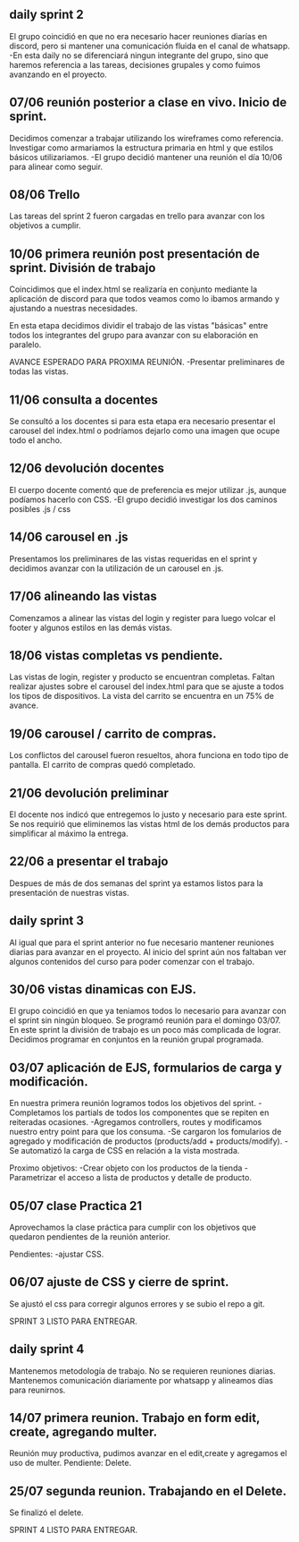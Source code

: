 ## daily sprint 2

El grupo coincidió en que no era necesario hacer reuniones diarías en discord, pero si mantener una comunicación fluida en el canal de whatsapp.
    -En esta daily no se diferenciará ningun integrante del grupo, sino que haremos referencia a las tareas, decisiones grupales y como fuimos avanzando en el proyecto.


## 07/06 reunión posterior a clase en vivo. Inicio de sprint.

Decidimos comenzar a trabajar utilizando los wireframes como referencia. Investigar como armariamos la estructura primaria en html y que estilos básicos utilizariamos.
    -El grupo decidió mantener una reunión el día 10/06 para alinear como seguir.

## 08/06 Trello

Las tareas del sprint 2 fueron cargadas en trello para avanzar con los objetivos a cumplir.


## 10/06 primera reunión post presentación de sprint. División de trabajo

Coincidimos que el index.html se realizaría en conjunto mediante la aplicación de discord para que todos veamos como lo ibamos armando y ajustando a nuestras necesidades.

En esta etapa decidimos dividir el trabajo de las vistas "básicas" entre todos los integrantes del grupo para avanzar con su elaboración en paralelo.

AVANCE ESPERADO PARA PROXIMA REUNIÓN.
    -Presentar preliminares de todas las vistas.

## 11/06 consulta a docentes

Se consultó a los docentes si para esta etapa era necesario presentar el carousel del index.html o podríamos dejarlo como una imagen que ocupe todo el ancho.

## 12/06 devolución docentes

El cuerpo docente comentó que de preferencia es mejor utilizar .js, aunque podíamos hacerlo con CSS.
    -El grupo decidió investigar los dos caminos posibles .js / css

## 14/06 carousel en .js

Presentamos los preliminares de las vistas requeridas en el sprint y decidimos avanzar con la utilización de un carousel en .js.

## 17/06 alineando las vistas

Comenzamos a alinear las vistas del login y register para luego volcar el footer y algunos estilos en las demás vistas.

## 18/06 vistas completas vs pendiente.

Las vistas de login, register y producto se encuentran completas. 
Faltan realizar ajustes sobre el carousel del index.html para que se ajuste a todos los tipos de dispositivos.
La vista del carrito se encuentra en un 75% de avance.

## 19/06 carousel / carrito de compras.

Los conflictos del carousel fueron resueltos, ahora funciona en todo tipo de pantalla.
El carrito de compras quedó completado.

## 21/06 devolución preliminar

El docente nos indicó que entregemos lo justo y necesario para este sprint. 
Se nos requirió que eliminemos las vistas html de los demás productos para simplificar al máximo la entrega.


## 22/06 a presentar el trabajo

Despues de más de dos semanas del sprint ya estamos listos para la presentación de nuestras vistas.


## daily sprint 3

Al igual que para el sprint anterior no fue necesario mantener reuniones diarias para avanzar en el proyecto. Al inicio del sprint aún nos faltaban ver algunos contenidos del curso para poder comenzar con el trabajo.

## 30/06 vistas dinamicas con EJS.

El grupo coincidió en que ya teniamos todos lo necesario para avanzar con el sprint sin ningún bloqueo. Se programó reunión para el domingo  03/07.
En este sprint la división de trabajo es un poco más complicada de lograr. Decidimos programar en conjuntos en la reunión grupal programada.

## 03/07 aplicación de EJS, formularios de carga y modificación.

En nuestra primera reunión logramos todos los objetivos del sprint. 
    -Completamos los partials de todos los componentes que se repiten en reiteradas ocasiones.
    -Agregamos controllers, routes y modificamos nuestro entry point para que los consuma.
    -Se cargaron los fomularios de agregado y modificación de productos (products/add + products/modify).
    -Se automatizó la carga de CSS en relación a la vista mostrada.

Proximo objetivos:
    -Crear objeto con los productos de la tienda
    -Parametrizar el acceso a lista de productos y detalle de producto.


## 05/07 clase Practica 21

Aprovechamos la clase práctica para cumplir con los objetivos que quedaron pendientes de la reunión anterior.

Pendientes:
    -ajustar CSS.

    
## 06/07 ajuste de CSS y cierre de sprint.
Se ajustó el css para corregir algunos errores y se subio el repo a git.

SPRINT 3 LISTO PARA ENTREGAR.

## daily sprint 4

Mantenemos metodología de trabajo. No se requieren reuniones diarias. Mantenemos comunicación diariamente por whatsapp y alineamos días para reunirnos.


## 14/07 primera reunion. Trabajo en form edit, create, agregando multer.
Reunión muy productiva, pudimos avanzar en el edit,create y agregamos el uso de multer. 
Pendiente: Delete.

## 25/07 segunda reunion. Trabajando en el Delete.
Se finalizó el delete.

SPRINT 4 LISTO PARA ENTREGAR.